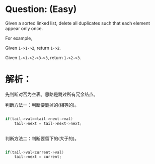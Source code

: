 # Question: (Easy)

Given a sorted linked list, delete all duplicates such that each element appear only once.

For example,

Given `1->1->2`, return `1->2`.

Given `1->1->2->3->3`, return `1->2->3`.

# 解析：

先判断对否为空表。思路是跳过所有冗余结点。

判断方法一：判断要删掉的(相等的)。

```C++

if(tail->val==tail->next->val)
	tail->next = tail->next->next;
	
```

判断方法二：判断要留下的(大于的)。

```C++

if(tail->val<current->val)
	tail->next = current;
	
```